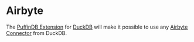 # Airbyte

The [PuffinDB Extension](Extension.md) for [DuckDB](https://duckdb.org/) will make it possible to use any [Airbyte Connector](https://airbyte.com/connectors) from DuckDB.
